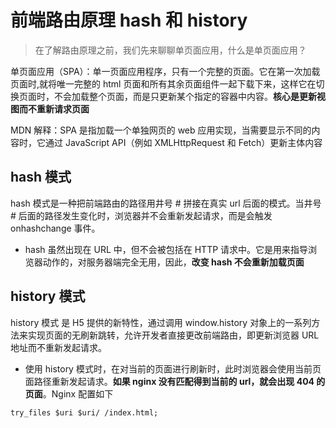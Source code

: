 # 前端路由原理 hash 和 history

> 在了解路由原理之前，我们先来聊聊单页面应用，什么是单页面应用？

单页面应用（SPA）：单一页面应用程序，只有一个完整的页面。它在第一次加载页面时,就将唯一完整的 html 页面和所有其余页面组件一起下载下来，这样它在切换页面时，不会加载整个页面，而是只更新某个指定的容器中内容。**核心是更新视图而不重新请求页面**

MDN 解释：SPA 是指加载一个单独网页的 web 应用实现，当需要显示不同的内容时，它通过 JavaScript API（例如 XMLHttpRequest 和 Fetch）更新主体内容

## hash 模式

hash 模式是一种把前端路由的路径用井号 # 拼接在真实 url 后面的模式。当井号 # 后面的路径发生变化时，浏览器并不会重新发起请求，而是会触发 onhashchange 事件。

- hash 虽然出现在 URL 中，但不会被包括在 HTTP 请求中。它是用来指导浏览器动作的，对服务器端完全无用，因此，**改变 hash 不会重新加载页面**

## history 模式

history 模式 是 H5 提供的新特性，通过调用 window.history 对象上的一系列方法来实现页面的无刷新跳转，允许开发者直接更改前端路由，即更新浏览器 URL 地址而不重新发起请求。

- 使用 history 模式时，在对当前的页面进行刷新时，此时浏览器会使用当前页面路径重新发起请求。**如果 nginx 没有匹配得到当前的 url，就会出现 404 的页面**。Nginx 配置如下

```
try_files $uri $uri/ /index.html;
```
